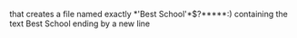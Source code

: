 that creates a file named exactly \*\'Best School\'\*$\?\*\*\*\*\*:) containing the text Best School ending by a new line

